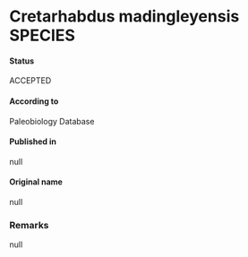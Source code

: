 Cretarhabdus madingleyensis SPECIES
=======

#### Status
ACCEPTED

#### According to
Paleobiology Database

#### Published in
null

#### Original name
null

### Remarks
null